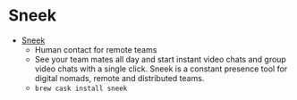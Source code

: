 # Sneek
- [Sneek](https://sneek.io/)
  -  Human contact for remote teams
  - See your team mates all day and start instant video chats and group video chats with a single click. Sneek is a constant presence tool for digital nomads, remote and distributed teams.
  - `brew cask install sneek`
